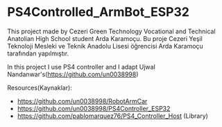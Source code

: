 # PS4Controlled_ArmBot_ESP32
This project made by Cezeri Green Technology Vocational and Technical Anatolian High School student Arda Karamoçu.
Bu proje Cezeri Yeşil Teknoloji Mesleki ve Teknik Anadolu Lisesi öğrencisi Arda Karamoçu tarafından yapılmıştır.

In this project I use PS4 controller and I adapt Ujwal Nandanwar's(<https://github.com/un0038998>)


Resources(Kaynaklar):
* https://github.com/un0038998/RobotArmCar
* https://github.com/un0038998/PS4Controller_ESP32
* https://github.com/pablomarquez76/PS4_Controller_Host (Library)
